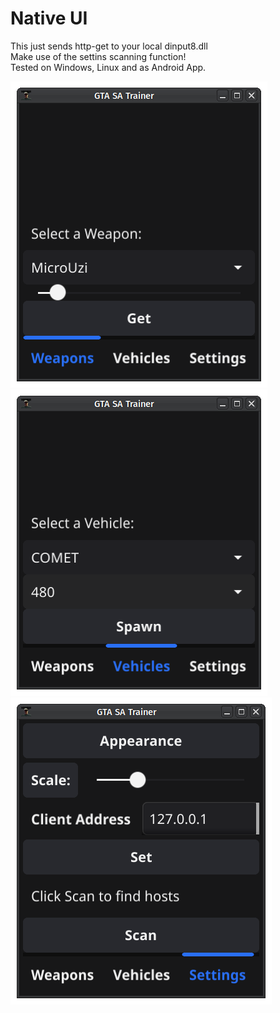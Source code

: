 # Native UI
This just sends http-get to your local dinput8.dll  
Make use of the settins scanning function!  
Tested on Windows, Linux and as Android App.

![Weapons](screenshots/trainer1.png)
![Vehicles](screenshots/trainer2.png)
![Settings](screenshots/trainer3.png)